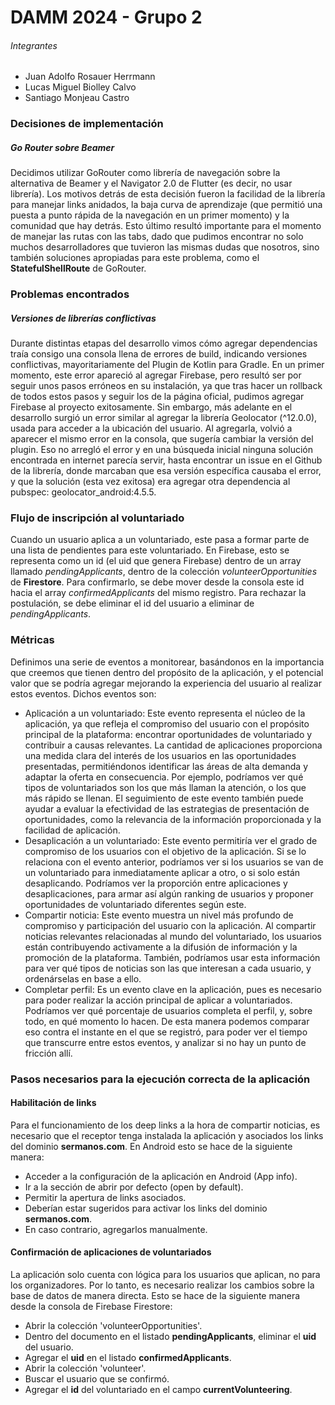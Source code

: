 # DAMM 2024 - Grupo 2

###### Integrantes
- Juan Adolfo Rosauer Herrmann
- Lucas Miguel Biolley Calvo
- Santiago Monjeau Castro

### Decisiones de implementación

##### Go Router sobre Beamer
Decidimos utilizar GoRouter como librería de navegación sobre la alternativa de Beamer y el Navigator 2.0 de Flutter (es decir, no usar librería). Los motivos detrás de esta decisión fueron la facilidad de la librería para manejar links anidados, la baja curva de aprendizaje (que permitió una puesta a punto rápida de la navegación en un primer momento) y la comunidad que hay detrás. Esto último resultó importante para el momento de manejar las rutas con las tabs, dado que pudimos encontrar no solo muchos desarrolladores que tuvieron las mismas dudas que nosotros, sino también soluciones apropiadas para este problema, como el **StatefulShellRoute** de GoRouter.

### Problemas encontrados

##### Versiones de librerías conflictivas
Durante distintas etapas del desarrollo vimos cómo agregar dependencias traía consigo una consola llena de errores de build, indicando versiones conflictivas, mayoritariamente del Plugin de Kotlin para Gradle. En un primer momento, este error apareció al agregar Firebase, pero resultó ser por seguir unos pasos erróneos en su instalación, ya que tras hacer un rollback de todos estos pasos y seguir los de la página oficial, pudimos agregar Firebase al proyecto exitosamente. Sin embargo, más adelante en el desarrollo surgió un error similar al agregar la librería Geolocator (^12.0.0), usada para acceder a la ubicación del usuario. Al agregarla, volvió a aparecer el mismo error en la consola, que sugería cambiar la versión del plugin. Eso no arregló el error y en una búsqueda inicial ninguna solución encontrada en internet parecía servir, hasta encontrar un issue en el Github de la librería, donde marcaban que esa versión específica causaba el error, y que la solución (esta vez exitosa) era agregar otra dependencia al pubspec: geolocator_android:4.5.5.

### Flujo de inscripción al voluntariado
Cuando un usuario aplica a un voluntariado, este pasa a formar parte de una lista de pendientes para este voluntariado. En Firebase, esto se representa como un id (el uid que genera Firebase) dentro de un array llamado *pendingApplicants*, dentro de la colección *volunteerOpportunities* de **Firestore**. Para confirmarlo, se debe mover desde la consola este id hacia el array *confirmedApplicants* del mismo registro. Para rechazar la postulación, se debe eliminar el id del usuario a eliminar de *pendingApplicants*.

### Métricas
Definimos una serie de eventos a monitorear, basándonos en la importancia que creemos que tienen dentro del propósito de la aplicación, y el potencial valor que se podría agregar mejorando la experiencia del usuario al realizar estos eventos. Dichos eventos son:
- Aplicación a un voluntariado:
  Este evento representa el núcleo de la aplicación, ya que refleja el compromiso del usuario con el propósito principal de la plataforma: encontrar oportunidades de voluntariado y contribuir a causas relevantes. La cantidad de aplicaciones proporciona una medida clara del interés de los usuarios en las oportunidades presentadas, permitiéndonos identificar las áreas de alta demanda y adaptar la oferta en consecuencia. Por ejemplo, podríamos ver qué tipos de voluntariados son los que más llaman la atención, o los que más rápido se llenan. El seguimiento de este evento también puede ayudar a evaluar la efectividad de las estrategias de presentación de oportunidades, como la relevancia de la información proporcionada y la facilidad de aplicación.
- Desaplicación a un voluntariado:
  Este evento permitiría ver el grado de compromiso de los usuarios con el objetivo de la aplicación. Si se lo relaciona con el evento anterior, podríamos ver si los usuarios se van de un voluntariado para inmediatamente aplicar a otro, o si solo están desaplicando. Podríamos ver la proporción entre aplicaciones y desaplicaciones, para armar así algún ranking de usuarios y proponer oportunidades de voluntariado diferentes según este.
- Compartir noticia:
  Este evento muestra un nivel más profundo de compromiso y participación del usuario con la aplicación. Al compartir noticias relevantes relacionadas al mundo del voluntariado, los usuarios están contribuyendo activamente a la difusión de información y la promoción de la plataforma. También, podríamos usar esta información para ver qué tipos de noticias son las que interesan a cada usuario, y ordenárselas en base a ello.
- Completar perfil:
  Es un evento clave en la aplicación, pues es necesario para poder realizar la acción principal de aplicar a voluntariados. Podríamos ver qué porcentaje de usuarios completa el perfil, y, sobre todo, en qué momento lo hacen. De esta manera podemos comparar eso contra el instante en el que se registró, para poder ver el tiempo que transcurre entre estos eventos, y analizar si no hay un punto de fricción allí.

### Pasos necesarios para la ejecución correcta de la aplicación

#### Habilitación de links
Para el funcionamiento de los deep links a la hora de compartir noticias, es necesario que el receptor tenga instalada la aplicación y asociados los links del dominio **sermanos.com**.
En Android esto se hace de la siguiente manera:
- Acceder a la configuración de la aplicación en Android (App info).
- Ir a la sección de abrir por defecto (open by default).
- Permitir la apertura de links asociados.
- Deberían estar sugeridos para activar los links del dominio **sermanos.com**.
- En caso contrario, agregarlos manualmente.

#### Confirmación de aplicaciones de voluntariados
La aplicación solo cuenta con lógica para los usuarios que aplican, no para los organizadores. Por lo tanto, es necesario realizar los cambios sobre la base de datos de manera directa.
Esto se hace de la siguiente manera desde la consola de Firebase Firestore:
- Abrir la colección 'volunteerOpportunities'.
- Dentro del documento en el listado **pendingApplicants**, eliminar el **uid** del usuario.
- Agregar el **uid** en el listado **confirmedApplicants**.
- Abrir la colección 'volunteer'.
- Buscar el usuario que se confirmó.
- Agregar el **id** del voluntariado en el campo **currentVolunteering**.
